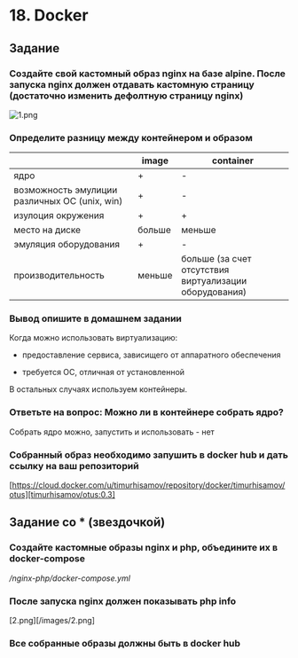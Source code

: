 #   18. Docker

## Задание

### Создайте свой кастомный образ nginx на базе alpine. После запуска nginx должен отдавать кастомную страницу (достаточно изменить дефолтную страницу nginx)

![1.png](images/1.png.png)

### Определите разницу между контейнером и образом

|   | image | container |
| ------ | ------ | ------ |
| ядро | + | - |
| возможность эмулиции различных ОС (unix, win) | + | - |
| изулоция окружения | + | + |
| место на диске | больше | меньше |
| эмуляция оборудования | + | - |
| производительность | меньше | больше (за счет отсутствия виртуализации оборудования) |

### Вывод опишите в домашнем задании

Когда можно использовать виртуализацию:

- предоставление сервиса, зависищего от аппаратного обеспечения

- требуется ОС, отличная от установленной

В остальных случаях используем контейнеры.

### Ответьте на вопрос: Можно ли в контейнере собрать ядро?

Собрать ядро можно, запустить и использовать - нет

### Собранный образ необходимо запушить в docker hub и дать ссылку на ваш репозиторий

[https://cloud.docker.com/u/timurhisamov/repository/docker/timurhisamov/otus][timurhisamov/otus:0.3]

## Задание со * (звездочкой)

### Создайте кастомные образы nginx и php, объедините их в docker-compose

*/nginx-php/docker-compose.yml*

### После запуска nginx должен показывать php info

[2.png][/images/2.png]

### Все собранные образы должны быть в docker hub